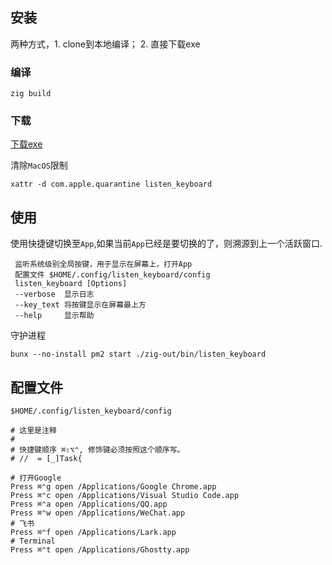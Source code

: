 ## 安装
两种方式，1. clone到本地编译； 2. 直接下载exe
### 编译
```shell
zig build
```
### 下载
[下载exe](https://github.com/diqye/listen_keyboard/releases/latest)

清除`MacOS`限制
```shell
xattr -d com.apple.quarantine listen_keyboard
```

## 使用

使用快捷键切换至`App`,如果当前`App`已经是要切换的了，则溯源到上一个活跃窗口.

```shell
 监听系统级别全局按键，用于显示在屏幕上，打开App
 配置文件 $HOME/.config/listen_keyboard/config
 listen_keyboard [Options]
 --verbose  显示日志
 --key_text 将按键显示在屏幕最上方
 --help     显示帮助
```

守护进程
```shell
bunx --no-install pm2 start ./zig-out/bin/listen_keyboard
```

## 配置文件

`$HOME/.config/listen_keyboard/config`

``` shell
# 这里是注释
# 
# 快捷键顺序 ⌘⇧⌥⌃, 修饰键必须按照这个顺序写。
# //  = [_]Task{

# 打开Google
Press ⌘⌃g open /Applications/Google Chrome.app
Press ⌘⌃c open /Applications/Visual Studio Code.app
Press ⌘⌃a open /Applications/QQ.app
Press ⌘⌃w open /Applications/WeChat.app
# 飞书
Press ⌘⌃f open /Applications/Lark.app
# Terminal
Press ⌘⌃t open /Applications/Ghostty.app

```